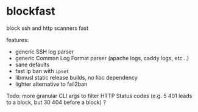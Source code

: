 # blockfast

block ssh and http scanners fast

features:
  - generic SSH log parser
  - generic Common Log Format parser (apache logs, caddy logs, etc...)
  - sane defaults
  - fast ip ban with `ipset`
  - libmusl static release builds, no libc dependency
  - lighter alternative to fail2ban

Todo: more granular CLI args to filter HTTP Status codes (e.g. 5 401 leads to a block, but 30 404 before a block) ?
